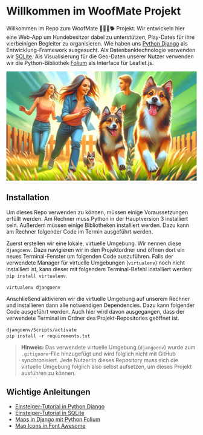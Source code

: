 # Willkommen im WoofMate Projekt

Willkommen im Repo zum WoofMate 🐕‍🦺🐩🐕 Projekt. Wir entwickeln hier eine Web-App um Hundebesitzer dabei zu unterstützen, Play-Dates für ihre vierbeinigen Begleiter zu organisieren. Wie haben uns [Python Django](https://www.djangoproject.com/) als Entwicklung-Framework ausgesucht. Als Datenbanktechnologie verwenden wir [SQLite](https://www.sqlite.org/). Als Visualisierung für die Geo-Daten unserer Nutzer verwenden wir die Python-Bibliothek [Folium](https://python-visualization.github.io/folium/latest/) als Interface für Leaflet.js.

![Banner Bild mit spielenden Hunden](static/banner.jpeg)

## Installation

Um dieses Repo verwenden zu können, müssen einige Voraussetzungen erfüllt werden. Am Rechner muss Python in der Hauptversion 3 installiert sein. Außerdem müssen einige Bibliotheken installiert werden. Dazu kann am Rechner folgender Code im Termin ausgeführt werden.

Zuerst erstellen wir eine lokale, virtuelle Umgebung. Wir nennen diese `djangoenv`. Dazu navigieren wir in den Projektordner und öffnen dort ein neues Terminal-Fenster um folgenden Code auszuführen. Falls der verwendete Manager für virtuelle Umgebungen (`virtualenv`) noch nicht installiert ist, kann dieser mit folgendem Terminal-Befehl installiert werden: `pip install virtualenv`.

```shell
virtualenv djangoenv
```

Anschließend aktivieren wir die virtuelle Umgebung auf unserem Rechner und installieren dann alle notwendigen Dependencies. Dazu kann folgender Code ausgeführt werden. Auch hier wird davon ausgegangen, dass der verwendete Terminal im Ordner des Projekt-Repositories geöffnet ist.

```shell
djangoenv/Scripts/activate
pip install -r requirements.txt
```

> **Hinweis:** Das verwendete virtuelle Umgebung (`djangoenv`) wurde zum `.gitignore`-File hinzugefügt und wird folglich nicht mit GitHub synchronisiert. Jede Nutzer:in dieses Repository muss sich die virtuelle Umgebung folglich also selbst aufsetzen, um dieses Projekt ausführen zu können.

## Wichtige Anleitungen

* [Einsteiger-Tutorial in Python Django](https://www.w3schools.com/django/)
* [Einsteiger-Tutorial in SQLite](https://www.guru99.com/de/sqlite-tutorial.html)
* [Maps in Django mit Python Folium](https://medium.com/@FatemeFouladkar/how-i-integrated-folium-with-django-d04dc5b25048)
* [Map Icons in Font Awesome](https://fontawesome.com/icons?d=gallery)